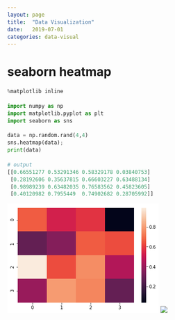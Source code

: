 ```yaml
---
layout: page
title:  "Data Visualization"
date:   2019-07-01
categories: data-visual
---
```


# seaborn heatmap
```python
%matplotlib inline

import numpy as np
import matplotlib.pyplot as plt
import seaborn as sns

data = np.random.rand(4,4)
sns.heatmap(data);
print(data)

# output
[[0.66551277 0.53291346 0.58329178 0.03840753]
 [0.28192606 0.35637815 0.66603227 0.63488134]
 [0.98989239 0.63482035 0.76583562 0.45823605]
 [0.40120982 0.7955449  0.74902682 0.28705992]]
```
![](./data-visual/data-visual-heatmap.png)
![](https://deepsai.github.io/data-visual/data-visual-heatmap.png)
